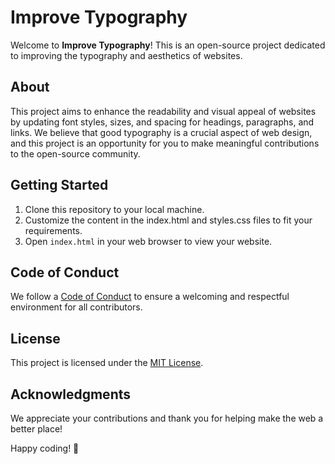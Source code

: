 # Improve Typography

Welcome to **Improve Typography**! This is an open-source project dedicated to improving the typography and aesthetics of websites.

## About

This project aims to enhance the readability and visual appeal of websites by updating font styles, sizes, and spacing for headings, paragraphs, and links. We believe that good typography is a crucial aspect of web design, and this project is an opportunity for you to make meaningful contributions to the open-source community.

## Getting Started

1. Clone this repository to your local machine.
2. Customize the content in the index.html and styles.css files to fit your requirements.
3. Open `index.html` in your web browser to view your website.

## Code of Conduct

We follow a [Code of Conduct](CONTRIBUTING.md) to ensure a welcoming and respectful environment for all contributors.

## License

This project is licensed under the [MIT License](LICENSE).

## Acknowledgments

We appreciate your contributions and thank you for helping make the web a better place!

Happy coding! 🚀